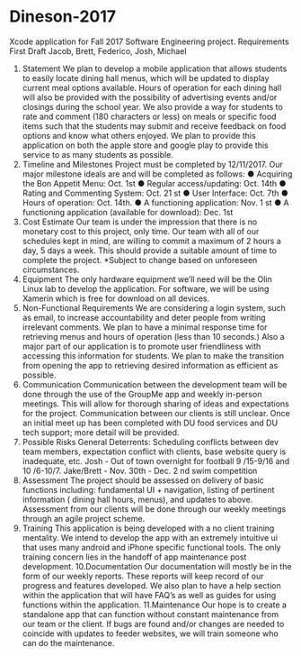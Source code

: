 # Dineson-2017
Xcode application for Fall 2017 Software Engineering project.
Requirements
First Draft
Jacob, Brett, Federico, Josh, Michael
1. Statement
We plan to develop a mobile application that allows students to easily locate
dining hall menus, which will be updated to display current meal options
available. Hours of operation for each dining hall will also be provided with the
possibility of advertising events and/or closings during the school year. We also
provide a way for students to rate and comment (180 characters or less) on
meals or specific food items such that the students may submit and
receive feedback on food options and know what others enjoyed. We plan
to provide this application on both the apple store and google play to provide
this service to as many students as possible.
2. Timeline and Milestones
Project must be completed by 12/11/2017. Our major milestone ideals are and
will be completed as follows:
● Acquiring the Bon Appetit Menu: Oct. 1st
● Regular access/updating: Oct. 14th
● Rating and Commenting System: Oct. 21 st ● User Interface: Oct.
7th
● Hours of operation: Oct. 14th.
● A functioning application: Nov. 1 st
● A functioning application (available for download): Dec. 1st
3. Cost Estimate
Our team is under the impression that there is no monetary cost to this project,
only time. Our team with all of our schedules kept in mind, are willing to
commit a maximum of 2 hours a day, 5 days a week. This should provide a
suitable amount of time to complete the project. *Subject to change based on
unforeseen circumstances. 
4. Equipment
The only hardware equipment we’ll need will be the Olin Linux lab to develop
the application. For software, we will be using Xamerin which is free for
download on all devices.
5. Non-Functional Requirements
We are considering a login system, such as email, to increase accountability
and deter people from writing irrelevant comments. We plan to have a
minimal response time for retrieving menus and hours of operation (less
than 10 seconds.) Also a major part of our application is to promote user
friendliness with accessing this information for students. We plan to make
the transition from opening the app to retrieving desired information as efficient
as possible.
6. Communication
Communication between the development team will be done through the
use of the GroupMe app and weekly in-person meetings. This will allow for
thorough sharing of ideas and expectations for the project. Communication
between our clients is still unclear. Once an initial meet up has been completed
with DU food services and DU tech support; more detail will be provided.
7. Possible Risks
General Deterrents: Scheduling conflicts between dev team members,
expectation conflict with clients, base website query is inadequate, etc.
Josh - Out of town overnight for football 9 /15-9/16 and 10 /6-10/7.
Jake/Brett - Nov. 30th - Dec. 2 nd swim competition
8. Assessment
The project should be assessed on delivery of basic functions including:
fundamental UI + navigation, listing of pertinent information ( dining hall
hours, menus), and updates to above. Assessment from our clients will be done
through our weekly meetings through an agile project scheme.
9. Training
This application is being developed with a no client training mentality. We
intend to develop the app with an extremely intuitive ui that uses many android
and iPhone specific functional tools. The only training concern lies in the
handoff of app maintenance post development. 
10.Documentation
Our documentation will mostly be in the form of our weekly reports. These
reports will keep record of our progress and features developed. We also
plan to have a help section within the application that will have FAQ’s as well
as guides for using functions within the application.
11.Maintenance
Our hope is to create a standalone app that can function without constant
maintenance from our team or the client. If bugs are found and/or changes are
needed to coincide with updates to feeder websites, we will train someone
who can do the maintenance.
